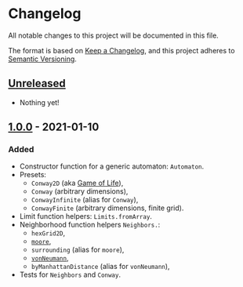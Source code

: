 # Changelog

All notable changes to this project will be documented in this file.

The format is based on [Keep a Changelog](https://keepachangelog.com/en/1.0.0/),
and this project adheres to [Semantic Versioning](https://semver.org/spec/v2.0.0.html).

## [Unreleased]

- Nothing yet!

## [1.0.0] - 2021-01-10

### Added

- Constructor function for a generic automaton: `Automaton`.
- Presets:
  - `Conway2D` (aka [Game of Life](https://en.wikipedia.org/wiki/Conway%27s_Game_of_Life)),
  - `Conway` (arbitrary dimensions),
  - `ConwayInfinite` (alias for `Conway`),
  - `ConwayFinite` (arbitrary dimensions, finite grid).
- Limit function helpers: `Limits.fromArray`.
- Neighborhood function helpers `Neighbors.`:
  - `hexGrid2D`,
  - [`moore`](https://en.wikipedia.org/wiki/Moore_neighborhood),
  - `surrounding` (alias for `moore`),
  - [`vonNeumann`](https://en.wikipedia.org/wiki/Von_Neumann_neighborhood),
  - `byManhattanDistance` (alias for `vonNeumann`),
- Tests for `Neighbors` and `Conway`.

[unreleased]: https://github.com/cascandaliato/cellular-automata/compare/v1.0.0...HEAD
[1.0.0]: https://github.com/cascandaliato/cellular-automata/releases/tag/v1.0.0

